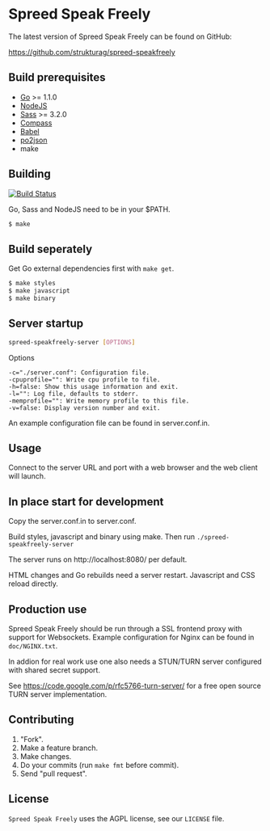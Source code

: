 Spreed Speak Freely
===================

The latest version of Spreed Speak Freely can be found on GitHub:

  https://github.com/strukturag/spreed-speakfreely


## Build prerequisites

  - [Go](http://golang.org) >= 1.1.0
  - [NodeJS](http://nodejs.org/)
  - [Sass](http://sass-lang.com/) >= 3.2.0
  - [Compass](http://compass-style.org/)
  - [Babel](http://babel.pocoo.org/)
  - [po2json](https://github.com/mikeedwards/po2json)
  - make


## Building

  [![Build Status](https://travis-ci.org/strukturag/spreed-speakfreely.png?branch=master)](https://travis-ci.org/strukturag/spreed-speakfreely)

  Go, Sass and NodeJS need to be in your $PATH.

  ```bash
  $ make
  ```


## Build seperately

  Get Go external dependencies first with ``make get``.

  ```bash
  $ make styles
  $ make javascript
  $ make binary
  ```


## Server startup

  ```bash
  spreed-speakfreely-server [OPTIONS]
  ```

  Options

    -c="./server.conf": Configuration file.
    -cpuprofile="": Write cpu profile to file.
    -h=false: Show this usage information and exit.
    -l="": Log file, defaults to stderr.
    -memprofile="": Write memory profile to this file.
    -v=false: Display version number and exit.

  An example configuration file can be found in server.conf.in.


## Usage

  Connect to the server URL and port with a web browser and the
  web client will launch.


## In place start for development

  Copy the server.conf.in to server.conf.

  Build styles, javascript and binary using make. Then run
  ``./spreed-speakfreely-server``

  The server runs on http://localhost:8080/ per default.

  HTML changes and Go rebuilds need a server restart. Javascript
  and CSS reload directly.


## Production use

  Spreed Speak Freely should be run through a SSL frontend proxy with
  support for Websockets. Example configuration for Nginx can be
  found in `doc/NGINX.txt`.

  In addion for real work use one also needs a STUN/TURN server
  configured with shared secret support.

  See https://code.google.com/p/rfc5766-turn-server/ for a free
  open source TURN server implementation.


## Contributing

1. "Fork".
2. Make a feature branch.
3. Make changes.
4. Do your commits (run ``make fmt`` before commit).
5. Send "pull request".

## License

`Spreed Speak Freely` uses the AGPL license, see our `LICENSE` file.
